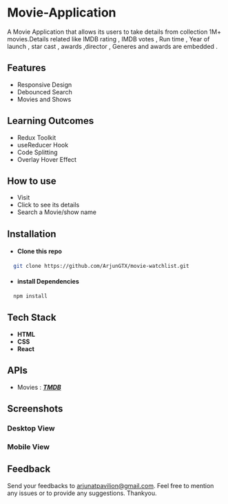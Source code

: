 # Movie-Application
A Movie Application that allows its users to take details from collection 1M+ movies.Details related like IMDB rating , IMDB votes , Run time , Year of launch , star cast , awards ,director , Generes and awards are embedded . 





## Features

- Responsive Design
- Debounced Search
- Movies and Shows


## Learning Outcomes

- Redux Toolkit
- useReducer Hook
- Code Splitting
- Overlay Hover Effect


## How to use
- Visit 
- Click to see its details
- Search a Movie/show name


## Installation

- #### Clone this repo

```bash
  git clone https://github.com/ArjunGTX/movie-watchlist.git
```
- #### install Dependencies 
```bash
  npm install
```
## Tech Stack

- **HTML**
- **CSS**
- **React**

## APIs

- Movies : [***TMDB***](https://www.omdbapi.com/)

## Screenshots
### Desktop View


### Mobile View



## Feedback

Send your feedbacks to [arjunatpavilion@gmail.com](mailto:tanishk1582002@gmailcom). Feel free to mention any issues or to provide any suggestions. Thankyou.


